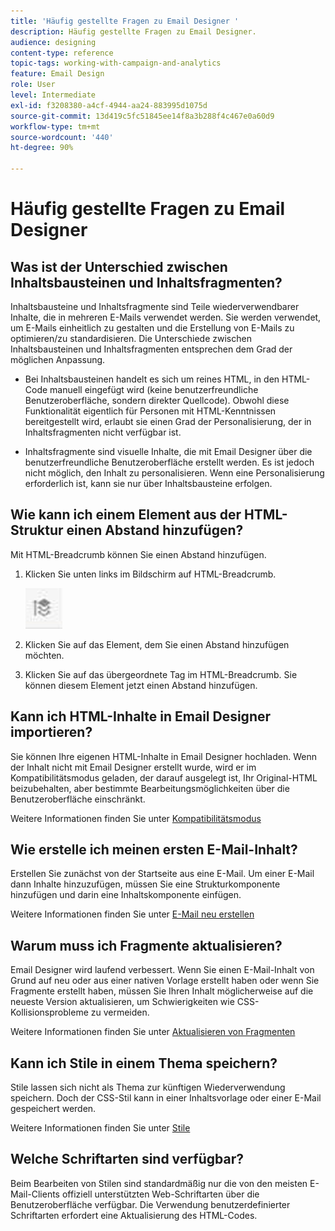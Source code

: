 ```yaml
---
title: 'Häufig gestellte Fragen zu Email Designer '
description: Häufig gestellte Fragen zu Email Designer.
audience: designing
content-type: reference
topic-tags: working-with-campaign-and-analytics
feature: Email Design
role: User
level: Intermediate
exl-id: f3208380-a4cf-4944-aa24-883995d1075d
source-git-commit: 13d419c5fc51845ee14f8a3b288f4c467e0a60d9
workflow-type: tm+mt
source-wordcount: '440'
ht-degree: 90%

---
```


# Häufig gestellte Fragen zu Email Designer

## Was ist der Unterschied zwischen Inhaltsbausteinen und Inhaltsfragmenten?

Inhaltsbausteine und Inhaltsfragmente sind Teile wiederverwendbarer Inhalte, die in mehreren E-Mails verwendet werden. Sie werden verwendet, um E-Mails einheitlich zu gestalten und die Erstellung von E-Mails zu optimieren/zu standardisieren. Die Unterschiede zwischen Inhaltsbausteinen und Inhaltsfragmenten entsprechen dem Grad der möglichen Anpassung.

* Bei Inhaltsbausteinen handelt es sich um reines HTML, in den HTML-Code manuell eingefügt wird (keine benutzerfreundliche Benutzeroberfläche, sondern direkter Quellcode). Obwohl diese Funktionalität eigentlich für Personen mit HTML-Kenntnissen bereitgestellt wird, erlaubt sie einen Grad der Personalisierung, der in Inhaltsfragmenten nicht verfügbar ist.

* Inhaltsfragmente sind visuelle Inhalte, die mit Email Designer über die benutzerfreundliche Benutzeroberfläche erstellt werden. Es ist jedoch nicht möglich, den Inhalt zu personalisieren. Wenn eine Personalisierung erforderlich ist, kann sie nur über Inhaltsbausteine erfolgen.

## Wie kann ich einem Element aus der HTML-Struktur einen Abstand hinzufügen?

Mit HTML-Breadcrumb können Sie einen Abstand hinzufügen.

1. Klicken Sie unten links im Bildschirm auf HTML-Breadcrumb.

   ![](assets/do-not-localize/breadcrumb.png)

1. Klicken Sie auf das Element, dem Sie einen Abstand hinzufügen möchten.
1. Klicken Sie auf das übergeordnete Tag im HTML-Breadcrumb.
Sie können diesem Element jetzt einen Abstand hinzufügen.

## Kann ich HTML-Inhalte in Email Designer importieren?

Sie können Ihre eigenen HTML-Inhalte in Email Designer hochladen. Wenn der Inhalt nicht mit Email Designer erstellt wurde, wird er im Kompatibilitätsmodus geladen, der darauf ausgelegt ist, Ihr Original-HTML beizubehalten, aber bestimmte Bearbeitungsmöglichkeiten über die Benutzeroberfläche einschränkt.

Weitere Informationen finden Sie unter [Kompatibilitätsmodus](../../designing/using/using-existing-content.md#compatibility-mode)

## Wie erstelle ich meinen ersten E-Mail-Inhalt?

Erstellen Sie zunächst von der Startseite aus eine E-Mail.
Um einer E-Mail dann Inhalte hinzuzufügen, müssen Sie eine Strukturkomponente hinzufügen und darin eine Inhaltskomponente einfügen.

Weitere Informationen finden Sie unter [E-Mail neu erstellen](../../designing/using/quick-start.md#from-scratch-email)

## Warum muss ich Fragmente aktualisieren?

Email Designer wird laufend verbessert. Wenn Sie einen E-Mail-Inhalt von Grund auf neu oder aus einer nativen Vorlage erstellt haben oder wenn Sie Fragmente erstellt haben, müssen Sie Ihren Inhalt möglicherweise auf die neueste Version aktualisieren, um Schwierigkeiten wie CSS-Kollisionsprobleme zu vermeiden.

Weitere Informationen finden Sie unter [Aktualisieren von Fragmenten](../../designing/using/designing-content-in-adobe-campaign.md#email-designer-updates)

## Kann ich Stile in einem Thema speichern?

Stile lassen sich nicht als Thema zur künftigen Wiederverwendung speichern. Doch der CSS-Stil kann in einer Inhaltsvorlage oder einer E-Mail gespeichert werden.

Weitere Informationen finden Sie unter [Stile](../../designing/using/styles.md)

## Welche Schriftarten sind verfügbar?

Beim Bearbeiten von Stilen sind standardmäßig nur die von den meisten E-Mail-Clients offiziell unterstützten Web-Schriftarten über die Benutzeroberfläche verfügbar. Die Verwendung benutzerdefinierter Schriftarten erfordert eine Aktualisierung des HTML-Codes.
